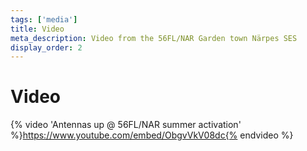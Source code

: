 ```yaml
---
tags: ['media']
title: Video
meta_description: Video from the 56FL/NAR Garden town Närpes SES
display_order: 2
---
```


# Video

{% video 'Antennas up @ 56FL/NAR summer activation' %}https://www.youtube.com/embed/ObgvVkV08dc{% endvideo %}
